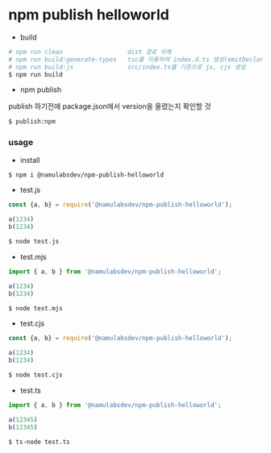 # npm publish helloworld

* build 

```bash
# npm run clean                  dist 경로 삭제
# npm run build:generate-types   tsc를 이용하여 index.d.ts 생성(emitDeclarationOnly 옵션이 활성화되어 있어 .d.ts 파일만 생성된다.)
# npm run build:js               src/index.ts를 기준으로 js, cjs 생성
$ npm run build
```

* npm publish

publish 하기전에 package.json에서 version을 올렸는지 확인할 것

```bash
$ publish:npm
```

### usage

* install

```bash
$ npm i @namulabsdev/npm-publish-helloworld 
```

* test.js

```javascript
const {a, b} = require('@namulabsdev/npm-publish-helloworld');

a(1234)
b(1234)
```

```bash
$ node test.js
```

* test.mjs

```javascript
import { a, b } from '@namulabsdev/npm-publish-helloworld';

a(1234)
b(1234)
```

```bash
$ node test.mjs
```

* test.cjs

```javascript
const {a, b} = require('@namulabsdev/npm-publish-helloworld');

a(1234)
b(1234)
```

```bash
$ node test.cjs
```

* test.ts

```typescript
import { a, b } from '@namulabsdev/npm-publish-helloworld';

a(12345)
b(12345)
```

```bash
$ ts-node test.ts
```